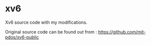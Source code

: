 # xv6
Xv6 source code with my modifications.

Original source code can be found out from : https://github.com/mit-pdos/xv6-public 
